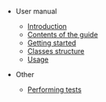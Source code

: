 * User manual
  * [Introduction](UserManual/Introduction.md)
  * [Contents of the guide](UserManual/Contents-of-the-guide.md)
  * [Getting started](UserManual/Getting-started.md)
  * [Classes structure](UserManual/Classes-structure.md)
  * [Usage](UserManual/Usage.md)

* Other
  * [Performing tests](Other/Tests.md)
